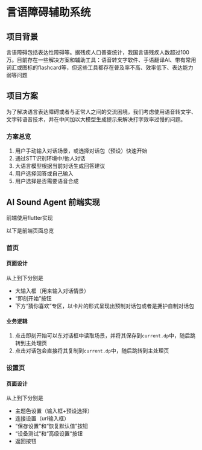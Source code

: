 # 言语障碍辅助系统

## 项目背景

言语障碍包括表达性障碍等。据残疾人口普查统计，我国言语残疾人数超过100万。目前存在一些解决方案和辅助工具：语音转文字软件、手语翻译AI、带有常用词汇或图标的flashcard等，但这些工具都存在普及率不高、效率低下、表达能力弱等问题

## 项目方案

为了解决语言表达障碍或者与正常人之间的交流困境，我们考虑使用语音转文字、文字转语音技术，并在中间加以大模型生成提示来解决打字效率过慢的问题。

### 方案总览

1. 用户手动输入对话场景，或选择对话包（预设）快速开始
2. 通过STT识别环境中/他人对话
3. 大语言模型根据当前对话生成回答建议
4. 用户选择回答或自己输入
5. 用户选择是否需要语音合成

## AI Sound Agent 前端实现

前端使用flutter实现

以下是前端页面总览

### 首页

#### 页面设计

从上到下分别是
- 大输入框（用来输入对话情景）
- “即刻开始”按钮
- 下方“猜你喜欢”专区，以卡片的形式呈现出预制对话包或者是拥护自制对话包

#### 业务逻辑

1. 点击即刻开始可以东对话框中读取场景，并将其保存到`current.dp`中，随后跳转到主处理页
2. 点击对话包会直接将其复制到`current.dp`中，随后跳转到主处理页

### 设置页

#### 页面设计

从上到下分别是
- 主题色设置（输入框+预设选择）
- 连接设置（url输入框）
- “保存设置”和“恢复默认值”按钮
- “设备测试“和“高级设置“按钮
- 返回按钮


